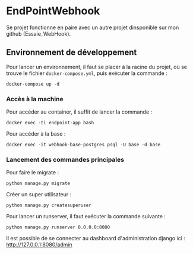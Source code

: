 # EndPointWebhook

Se projet fonctionne en paire avec un autre projet dinsponible sur mon github (Essaie_WebHook).


## Environnement de développement 

Pour lancer un environnement, il faut se placer à la racine du projet, où se trouve le fichier `docker-compose.yml`, puis exécuter la commande :

```
docker-compose up -d
```

### Accès à la machine

Pour accéder au container, il suffit de lancer la commande :

```
docker exec -ti endpoint-app bash
```
Pour accéder à la base : 

```
docker exec -it webhook-base-postgres psql -U base -d base
```
### Lancement des commandes principales

Pour faire le migrate :
```
python manage.py migrate
```

Créer un super utilisateur :
```
python manage.py createsuperuser
```

Pour lancer un runserver, il faut exécuter la commande suivante :
```
python manage.py runserver 0.0.0.0:8080
```

Il est possible de se connecter au dashboard d'administration django ici : http://127.0.0.1:8080/admin
